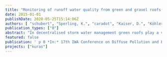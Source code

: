 ```yaml
---
title: "Monitoring of runoff water quality from green and gravel roofs with bitumen membranes"
date: 2015-01-01
publishDate: 2020-05-25T15:14:06Z
authors: [ "schubert", "Sperling, K.", "caradot", "Kaiser, D.", "Köhler, M.", "Schmidt, M.", "riechel", "matzinger" ]
publication_types: ["0"]
abstract: "In decentralised storm water management green roofs play a vital role. Nevertheless questions remain concerning the runoff quality for nutrients and herbicides used against root penetration. In this study monitoring is conducted on two 18 year old green and gravel roofs comparing runoff quality based on concentrations and substance loads. The results indicate that runoff concentrations do not differ for total suspended solids (TSS) and total phosphorus (TP). Nitrate (NO3N) and total nitrogen (TN) concentrations are clearly reduced by the green roof (TN green roof: 1.14 mg/L, gravel roof: 2.99 mg/L, n=7), given plant uptake of atmospheric nitrogen. In contrast, organic indicators chemical oxygen demand (COD green roof: 28.1 mg/L, gravel roof: 16.1 mg/L, n=11) and total organic nitrogen (TON) are higher in green roof runoff, possibly from soil leaching. However, total substance loads for 11 sampled storm events are lower by a factor of 0.8 to 0.2 (TSS, COD, TP, TN, TON) for of the green roof compared to the gravel roof, given their different hydraulic behaviours. Regarding herbicides, Mecoprop is still found in relevant concentrations from 0.08 to 6.59 µg/L in the green roof runoff, exceeding the EU threshold for pesticides in surface water bodies of 0.1 µg/L."
featured: false
publication: ' p 8 *In:* 17th IWA Conference on Diffuse Pollution and Eutrophication. Berlin, Germany. 13-18 September 2015'
projects: ["kuras"]
---
```



